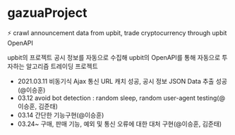 # gazuaProject

⚡ crawl announcement data from upbit, trade cryptocurrency through upbit OpenAPI

upbit의 프로젝트 공시 정보를 자동으로 수집해 upbit의 OpenAPI를 통해 자동으로 투자하는
알고리즘 트레이딩 프로젝트

- 2021.03.11 비동기식 Ajax 통신 URL 캐치 성공, 공시 정보 JSON Data 추출 성공(@이승훈)
- 03.12 avoid bot detection : random sleep, random user-agent testing(@이승훈, 김준태)
- 03.14 간단한 기능구현(@이승훈)
- 03.24~ 구매, 판매 기능, 예외 및 통신 오류에 대한 대처 구현(@이승훈, 김준태)